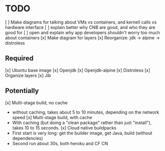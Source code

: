 # TODO

[ ] Make diagrams for talking about VMs vs containers, and kernell calls vs hardware interface
[ ] explain better why CNB are good, and who they are good for
[ ] open and explain why app developers shouldn't worry too much about containers
[x] Make diagram for layers
[x] Reorganize: jdk -> alpine -> distroless

## Required

[x] Ubuntu base image
[x] Openjdk
[x] Openjdk-alpine
[x] Distroless
[x] Organize layers
[x] Jib

## Potentially

[x] Multi-stage build, no cache
  - without caching, takes about 5 to 10 minutes, depending on the network speed
[x] Multi-stage build, with cache
  - With caching (but doing a "clean package" rather than just "install"), takes 10 to 15 seconds.
[x] Cloud native buildpacks
  - First start is very long: get the builder image, get Java, build (without dependencies)
  - Second run about 30s, both heroku and CF CN
